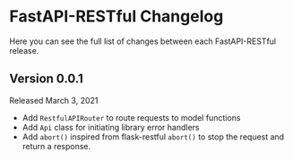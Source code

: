 FastAPI-RESTful Changelog
=======================

Here you can see the full list of changes between each FastAPI-RESTful release.

Version 0.0.1
-------------

Released March 3, 2021

- Add `RestfulAPIRouter` to route requests to model functions
- Add `Api` class for initiating library error handlers
- Add `abort()` inspired from flask-restful `abort()` to stop the request and return a response.

